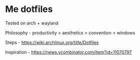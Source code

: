 # Me dotfiles
Tested on arch + wayland

Philosophy - productivity > aesthetics > convention > windows

Steps - https://wiki.archlinux.org/title/Dotfiles

Inspiration - https://news.ycombinator.com/item?id=11070797
